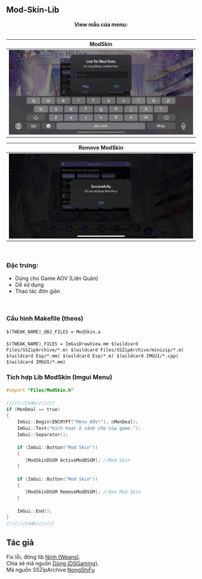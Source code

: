 ## Mod-Skin-Lib

<div style="text-align: center;">
<b>View mẫu của menu:</b><br><br>

|                                          ModSkin                                              |
| :-------------------------------------------------------------------------------------------: |
| ![](https://github.com/WeansHHN/img/blob/main/photo_2024-03-13_20-48-31.jpg?raw=true) |

|                                       Remove ModSkin                                          |
| :-------------------------------------------------------------------------------------------: |
| ![](https://github.com/WeansHHN/img/blob/main/photo_2024-03-13_20-48-26.jpg?raw=true) |

</div>

<br>

### Đặc trưng:
* Dùng cho Game AOV (Liên Quân)
* Dễ sử dụng
* Thao tác đơn giản

<br>

### Cấu hình Makefile (theos)
```make
$(TWEAK_NAME)_OBJ_FILES = ModSkin.a

$(TWEAK_NAME)_FILES = ImGuiDrawView.mm $(wildcard Files/SSZipArchive/*.m) $(wildcard Files/SSZipArchive/minizip/*.m) $(wildcard Esp/*.mm) $(wildcard Esp/*.m) $(wildcard IMGUI/*.cpp) $(wildcard IMGUI/*.mm)
```

### Tích hợp Lib ModSkin (Imgui Menu)

```Objective-C
#import "Files/ModSkin.h"

///////Code///////
if (MenDeal == true)
{                
    ImGui::Begin(ENCRYPT("Menu AOV!"), &MenDeal); 
    ImGui::Text("Kích hoạt ở sảnh chờ của game.");
    ImGui::Separator();

    if (ImGui::Button("Mod Skin"))
    {
       [ModSkinDSGM ActiveModDSGM]; //Mod Skin
    }

    if (ImGui::Button("Mod Skin"))
    {
       [ModSkinDSGM RemoveModDSGM]; //Xóa Mod Skin
    }

    ImGui::End();
}
///////Code///////

```

## Tác giả

Fix lỗi, đóng lib [Ninh (Weans)](https://hhnios.site).</br>
Chia sẻ mã nguồn [Dũng (DSGaming)](https://shopdsgm.vn).</br>
Mã nguồn SSZipArchive [NongShiFu](https://github.com/nongshifu)
